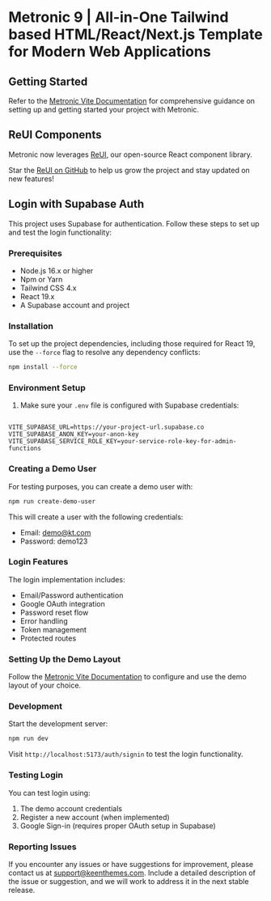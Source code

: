 # Metronic 9 | All-in-One Tailwind based HTML/React/Next.js Template for Modern Web Applications

## Getting Started

Refer to the [Metronic Vite Documentation](https://docs.keenthemes.com/metronic-react)
for comprehensive guidance on setting up and getting started your project with Metronic.

## ReUI Components

Metronic now leverages [ReUI](https://reui.io), our open-source React component library.

Star the [ReUI on GitHub](https://github.com/keenthemes/reui) to help us grow the project and stay updated on new features!

## Login with Supabase Auth

This project uses Supabase for authentication. Follow these steps to set up and test the login functionality:

### Prerequisites

- Node.js 16.x or higher
- Npm or Yarn
- Tailwind CSS 4.x
- React 19.x
- A Supabase account and project

### Installation

To set up the project dependencies, including those required for React 19, use the `--force` flag to resolve any dependency conflicts:

```bash
npm install --force
```

### Environment Setup

1. Make sure your `.env` file is configured with Supabase credentials:

```

VITE_SUPABASE_URL=https://your-project-url.supabase.co
VITE_SUPABASE_ANON_KEY=your-anon-key
VITE_SUPABASE_SERVICE_ROLE_KEY=your-service-role-key-for-admin-functions

```

### Creating a Demo User

For testing purposes, you can create a demo user with:

```bash
npm run create-demo-user
```

This will create a user with the following credentials:

- Email: demo@kt.com
- Password: demo123

### Login Features

The login implementation includes:

- Email/Password authentication
- Google OAuth integration
- Password reset flow
- Error handling
- Token management
- Protected routes

### Setting Up the Demo Layout

Follow the [Metronic Vite Documentation](https://docs.keenthemes.com/metronic-vite/guides/layouts) to configure and use the demo layout of your choice.

### Development

Start the development server:

```bash
npm run dev
```

Visit `http://localhost:5173/auth/signin` to test the login functionality.

### Testing Login

You can test login using:

1. The demo account credentials
2. Register a new account (when implemented)
3. Google Sign-in (requires proper OAuth setup in Supabase)

### Reporting Issues

If you encounter any issues or have suggestions for improvement, please contact us at [support@keenthemes.com](mailto:support@keenthemes.com).
Include a detailed description of the issue or suggestion, and we will work to address it in the next stable release.

